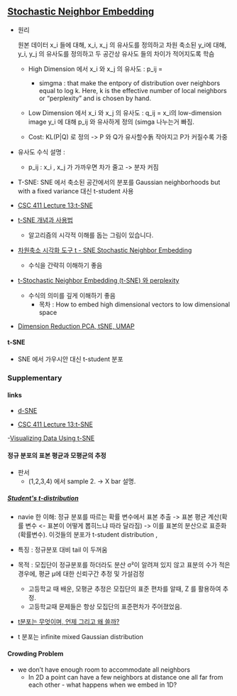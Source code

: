 
## [Stochastic Neighbor Embedding](https://cs.nyu.edu/~roweis/papers/sne_final.pdf)


- 원리

  원본 데이터 x_i 들에 대해,  x_i, x_j 의 유사도를 정의하고 
  차원 축소된 y_i에 대해, y_i, y_j 의 유사도를 정의하고
  두 공간상 유사도 들의 차이가 적어지도록 학슴

  - High Dimension 에서 x_i 와 x_j 의 유사도 :  p_ij = 
    - simgma : that make the entpory of distribution over neighbors equal to log k. Here, k is the effective number of local neighbors or “perplexity” and is chosen by hand.
  
  - Low Dimension 에서  x_i 와 x_j 의 유사도 : q_ij = x_i의 low-dimension image y_i 에 대해 p_ij 와 유사하게 정의 (simga 나누는거 빠짐.
  
  - Cost: KL(P|Q) 로 정의 -> P 와 Q가 유사할수돍 작아지고 P가 커질수록 가중

- 유사도 수식 설명 :
  - p_ij : x_i , x_j 가 가까우면 차가 줄고 -> 분자 커짐


- T-SNE: SNE 에서 축소된 공간에서의 분포를 Gaussian neighborhoods but with a fixed variance 대신 t-student 사용


- [CSC 411 Lecture 13:t-SNE](https://www.cs.toronto.edu/~jlucas/teaching/csc411/lectures/lec13_handout.pdf)

- [t-SNE 개념과 사용법](https://gaussian37.github.io/ml-concept-t_sne/)
  - 알고리즘의 시각적 이해를 돕는 그림이 있습니다.

- [차원축소 시각화 도구 t - SNE Stochastic Neighbor Embedding](https://m.blog.naver.com/xorrms78/222112752837)
  - 수식을 간략히 이해하기 좋음

- [t-Stochastic Neighbor Embedding (t-SNE) 와 perplexity](https://lovit.github.io/nlp/representation/2018/09/28/tsne/)
  - 수식의 의미를 깊게 이해하기 좋음
    - 목차 : How to embed high dimensional vectors to low dimensional space


- [Dimension Reduction PCA, tSNE, UMAP](https://www.bioinformatics.babraham.ac.uk/training/10XRNASeq/Dimension%20Reduction.pdf)

#### t-SNE
 - SNE 에서 가우시안 대신 t-student 분포

### Supplementary
#### links
 - [d-SNE](http://dmqm.korea.ac.kr/uploads/seminar/20200522_d-SNE_%EC%A0%95%EC%8A%B9%EC%84%AD%20final.pdf)

- [CSC 411 Lecture 13:t-SNE](https://www.cs.toronto.edu/~jlucas/teaching/csc411/lectures/lec13_handout.pdf)

-[Visualizing Data Using t-SNE](https://www.youtube.com/watch?v=RJVL80Gg3lA&list=UUtXKDgv1AVoG88PLl8nGXmw)


#### 정규 분포의 표본 평균과 모평균의 추정 
- 판서
  - (1,2,3,4) 에서 sample 2. -> X bar 설명.

##### [Student's t-distribution](https://en.wikipedia.org/wiki/Student%27s_t-distribution)

- navie 한 이해: 정규 분포를 따르는  확률 변수에서 표본 추출 -> 표본 평균 계산(확률 변수 <- 표본이 어떻게 뽑히느냐 따라 달라짐) -> 이를 표본의 분산으로 표준화 (확률변수).   이것들의 분포가 t-student distribution ,  

- 특징 : 정규분포 대비 tail 이 두꺼움


- 목적 : 모집단이 정규분포를 하더라도 분산 σ²이 알려져 있지 않고 표분의 수가 적은 경우에, 평균 μ에 대한 신뢰구간 추정 및 가설검정
  - 고등학교 때 배운, 모평균 추정은 모집단의 표준 편차를 알때, Z 를 활용하여 추정. 
   - 고등학교때 문제들은 항상 모집단의 표준편차가 주어졌었음.


- [t분포는 무엇이며, 언제 그리고 왜 쓸까?](https://m.blog.naver.com/definitice/221031927257)


- t 분포는  infinite mixed Gaussian distribution

#### Crowding Problem
- we don’t have enough room to accommodate all neighbors
  - In 2D a point can have a few neighbors at distance one all far from each other - what happens when we embed in 1D?
